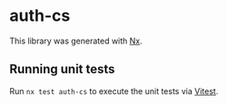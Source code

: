 # auth-cs

This library was generated with [Nx](https://nx.dev).

## Running unit tests

Run `nx test auth-cs` to execute the unit tests via [Vitest](https://vitest.dev/).

